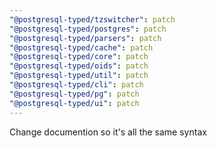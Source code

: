```yaml
---
"@postgresql-typed/tzswitcher": patch
"@postgresql-typed/postgres": patch
"@postgresql-typed/parsers": patch
"@postgresql-typed/cache": patch
"@postgresql-typed/core": patch
"@postgresql-typed/oids": patch
"@postgresql-typed/util": patch
"@postgresql-typed/cli": patch
"@postgresql-typed/pg": patch
"@postgresql-typed/ui": patch
---
```


Change documention so it's all the same syntax
